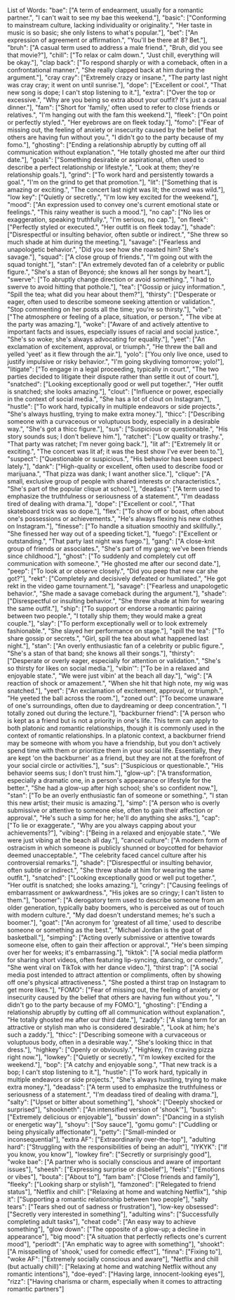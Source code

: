 List of Words:
  "bae": ["A term of endearment, usually for a romantic partner.", "I can't wait to see my bae this weekend."],
  "basic": ["Conforming to mainstream culture, lacking individuality or originality.", "Her taste in music is so basic; she only listens to what's popular."],
  "bet": ["An expression of agreement or affirmation.", "You'll be there at 8? Bet."],
  "bruh": ["A casual term used to address a male friend.", "Bruh, did you see that movie?"],
  "chill": ["To relax or calm down.", "Just chill, everything will be okay."],
  "clap back": ["To respond sharply or with a comeback, often in a confrontational manner.", "She really clapped back at him during the argument."],
  "cray cray": ["Extremely crazy or insane.", "The party last night was cray cray; it went on until sunrise."],
  "dope": ["Excellent or cool.", "That new song is dope; I can't stop listening to it."],
  "extra": ["Over the top or excessive.", "Why are you being so extra about your outfit? It's just a casual dinner."],
    "fam": ["Short for 'family,' often used to refer to close friends or relatives.", "I'm hanging out with the fam this weekend."],
    "fleek": ["On point or perfectly styled.", "Her eyebrows are on fleek today."],
    "fomo": ["Fear of missing out, the feeling of anxiety or insecurity caused by the belief that others are having fun without you.", "I didn't go to the party because of my fomo."],
    "ghosting": ["Ending a relationship abruptly by cutting off all communication without explanation.", "He totally ghosted me after our third date."],
    "goals": ["Something desirable or aspirational, often used to describe a perfect relationship or lifestyle.", "Look at them; they're relationship goals."],
    "grind": ["To work hard and persistently towards a goal.", "I'm on the grind to get that promotion."],
    "lit": ["Something that is amazing or exciting.", "The concert last night was lit; the crowd was wild."],
    "low key": ["Quietly or secretly.", "I'm low key excited for the weekend."],
    "mood": ["An expression used to convey one's current emotional state or feelings.", "This rainy weather is such a mood."],
    "no cap": ["No lies or exaggeration, speaking truthfully.", "I'm serious, no cap."],
    "on fleek": ["Perfectly styled or executed.", "Her outfit is on fleek today."],
    "shade": ["Disrespectful or insulting behavior, often subtle or indirect.", "She threw so much shade at him during the meeting."],
    "savage": ["Fearless and unapologetic behavior.", "Did you see how she roasted him? She's savage."],
    "squad": ["A close group of friends.", "I'm going out with the squad tonight."],
    "stan": ["An extremely devoted fan of a celebrity or public figure.", "She's a stan of Beyoncé; she knows all her songs by heart."],
    "swerve": ["To abruptly change direction or avoid something.", "I had to swerve to avoid hitting that pothole."],
    "tea": ["Gossip or juicy information.", "Spill the tea; what did you hear about them?"],
    "thirsty": ["Desperate or eager, often used to describe someone seeking attention or validation.", "Stop commenting on her posts all the time; you're so thirsty."],
    "vibe": ["The atmosphere or feeling of a place, situation, or person.", "The vibe at the party was amazing."],
    "woke": ["Aware of and actively attentive to important facts and issues, especially issues of racial and social justice.", "She's so woke; she's always advocating for equality."],
    "yeet": ["An exclamation of excitement, approval, or triumph.", "He threw the ball and yelled 'yeet' as it flew through the air."],
    "yolo": ["You only live once, used to justify impulsive or risky behavior.", "I'm going skydiving tomorrow; yolo!"], "litigate": ["To engage in a legal proceeding, typically in court.", "The two parties decided to litigate their dispute rather than settle it out of court."],
    "snatched": ["Looking exceptionally good or well put together.", "Her outfit is snatched; she looks amazing."],
    "clout": ["Influence or power, especially in the context of social media.", "She has a lot of clout on Instagram."],
    "hustle": ["To work hard, typically in multiple endeavors or side projects.", "She's always hustling, trying to make extra money."],
    "thicc": ["Describing someone with a curvaceous or voluptuous body, especially in a desirable way.", "She's got a thicc figure."],
    "sus": ["Suspicious or questionable.", "His story sounds sus; I don't believe him."],
    "ratchet": ["Low quality or trashy.", "That party was ratchet; I'm never going back."],
    "lit af": ["Extremely lit or exciting.", "The concert was lit af; it was the best show I've ever been to."],
    "suspect": ["Questionable or suspicious.", "His behavior has been suspect lately."],
    "dank": ["High-quality or excellent, often used to describe food or marijuana.", "That pizza was dank; I want another slice."],
    "clique": ["A small, exclusive group of people with shared interests or characteristics.", "She's part of the popular clique at school."],
    "deadass": ["A term used to emphasize the truthfulness or seriousness of a statement.", "I'm deadass tired of dealing with drama."],
    "dope": ["Excellent or cool.", "That skateboard trick was so dope."],
    "flex": ["To show off or boast, often about one's possessions or achievements.", "He's always flexing his new clothes on Instagram."],
    "finesse": ["To handle a situation smoothly and skillfully.", "She finessed her way out of a speeding ticket."],
    "fuego": ["Excellent or outstanding.", "That party last night was fuego."],
    "gang": ["A close-knit group of friends or associates.", "She's part of my gang; we've been friends since childhood."],
    "ghost": ["To suddenly and completely cut off communication with someone.", "He ghosted me after our second date."],
    "peep": ["To look at or observe closely.", "Did you peep that new car she got?"],
    "rekt": ["Completely and decisively defeated or humiliated.", "He got rekt in the video game tournament."],
    "savage": ["Fearless and unapologetic behavior.", "She made a savage comeback during the argument."],
    "shade": ["Disrespectful or insulting behavior.", "She threw shade at him for wearing the same outfit."],
    "ship": ["To support or endorse a romantic pairing between two people.", "I totally ship them; they would make a great couple."],
    "slay": ["To perform exceptionally well or to look extremely fashionable.", "She slayed her performance on stage."],
    "spill the tea": ["To share gossip or secrets.", "Girl, spill the tea about what happened last night."],
    "stan": ["An overly enthusiastic fan of a celebrity or public figure.", "She's a stan of that band; she knows all their songs."],
    "thirsty": ["Desperate or overly eager, especially for attention or validation.", "She's so thirsty for likes on social media."],
    "vibin'": ["To be in a relaxed and enjoyable state.", "We were just vibin' at the beach all day."],
    "wig": ["A reaction of shock or amazement.", "When she hit that high note, my wig was snatched."],
    "yeet": ["An exclamation of excitement, approval, or triumph.", "He yeeted the ball across the room."],
    "zoned out": ["To become unaware of one's surroundings, often due to daydreaming or deep concentration.", "I totally zoned out during the lecture."], 
    "backburner friend":  ["A person who is kept as a friend but is not a priority in one's life. This term can apply to both platonic and romantic relationships, though it is commonly used in the context of romantic relationships. In a platonic context, a backburner friend may be someone with whom you have a friendship, but you don't actively spend time with them or prioritize them in your social life. Essentially, they are kept 'on the backburner' as a friend, but they are not at the forefront of your social circle or activities."],
    "sus": ["Suspicious or questionable.", "His behavior seems sus; I don't trust him."],
  "glow-up": ["A transformation, especially a dramatic one, in a person's appearance or lifestyle for the better.", "She had a glow-up after high school; she's so confident now."],
  "stan": ["To be an overly enthusiastic fan of someone or something.", "I stan this new artist; their music is amazing."],
  "simp": ["A person who is overly submissive or attentive to someone else, often to gain their affection or approval.", "He's such a simp for her; he'll do anything she asks."],
  "cap": ["To lie or exaggerate.", "Why are you always capping about your achievements?"],
  "vibing": ["Being in a relaxed and enjoyable state.", "We were just vibing at the beach all day."],
  "cancel culture": ["A modern form of ostracism in which someone is publicly shunned or boycotted for behavior deemed unacceptable.", "The celebrity faced cancel culture after his controversial remarks."],
  "shade": ["Disrespectful or insulting behavior, often subtle or indirect.", "She threw shade at him for wearing the same outfit."],
  "snatched": ["Looking exceptionally good or well put together.", "Her outfit is snatched; she looks amazing."],
  "cringy": ["Causing feelings of embarrassment or awkwardness.", "His jokes are so cringy; I can't listen to them."],
  "boomer": ["A derogatory term used to describe someone from an older generation, typically baby boomers, who is perceived as out of touch with modern culture.", "My dad doesn't understand memes; he's such a boomer."],
  "goat": ["An acronym for 'greatest of all time,' used to describe someone or something as the best.", "Michael Jordan is the goat of basketball."],
  "simping": ["Acting overly submissive or attentive towards someone else, often to gain their affection or approval.", "He's been simping over her for weeks; it's embarrassing."],
  "tiktok": ["A social media platform for sharing short videos, often featuring lip-syncing, dancing, or comedy.", "She went viral on TikTok with her dance video."],
  "thirst trap": ["A social media post intended to attract attention or compliments, often by showing off one's physical attractiveness.", "She posted a thirst trap on Instagram to get more likes."],
  "FOMO": ["Fear of missing out, the feeling of anxiety or insecurity caused by the belief that others are having fun without you.", "I didn't go to the party because of my FOMO."],
  "ghosting": ["Ending a relationship abruptly by cutting off all communication without explanation.", "He totally ghosted me after our third date."],
  "zaddy": ["A slang term for an attractive or stylish man who is considered desirable.", "Look at him; he's such a zaddy."],
  "thicc": ["Describing someone with a curvaceous or voluptuous body, often in a desirable way.", "She's looking thicc in that dress."],
  "highkey": ["Openly or obviously.", "Highkey, I'm craving pizza right now."],
  "lowkey": ["Quietly or secretly.", "I'm lowkey excited for the weekend."],
  "bop": ["A catchy and enjoyable song.", "That new track is a bop; I can't stop listening to it."],
  "hustle": ["To work hard, typically in multiple endeavors or side projects.", "She's always hustling, trying to make extra money."],
  "deadass": ["A term used to emphasize the truthfulness or seriousness of a statement.", "I'm deadass tired of dealing with drama."],
  "salty": ["Upset or bitter about something"],
  "shook": ["Deeply shocked or surprised"],
  "shookneth": ["An intensified version of 'shook'"],
  "bussin": ["Extremely delicious or enjoyable"],
  "bussin' down": ["Dancing in a stylish or energetic way"],
  "shoyu": ["Soy sauce"],
  "gomu gomu": ["Cuddling or being physically affectionate"],
  "petty": ["Small-minded or inconsequential"],
  "extra AF": ["Extraordinarily over-the-top"],
  "adulting hard": ["Struggling with the responsibilities of being an adult"],
  "IYKYK": ["If you know, you know"],
  "lowkey fire": ["Secretly or surprisingly good"],
  "woke bae": ["A partner who is socially conscious and aware of important issues"],
  "sheesh": ["Expressing surprise or disbelief"],
  "feels": ["Emotions or vibes"],
  "bouta": ["About to"],
  "fam bam": ["Close friends and family"],
  "fleeky": ["Looking sharp or stylish"],
  "famzoned": ["Relegated to friend status"],
  "Netflix and chill": ["Relaxing at home and watching Netflix"],
  "ship it": ["Supporting a romantic relationship between two people"],
  "salty tears": ["Tears shed out of sadness or frustration"],
  "low-key obsessed": ["Secretly very interested in something"],
  "adulting wins": ["Successfully completing adult tasks"],
  "cheat code": ["An easy way to achieve something"],
  "glow down": ["The opposite of a glow-up; a decline in appearance"],
  "big mood": ["A situation that perfectly reflects one's current mood"],
  "periodt": ["An emphatic way to agree with something"],
  "shookt": ["A misspelling of 'shook,' used for comedic effect"],
  "finna": ["Fixing to"],
  "woke AF": ["Extremely socially conscious and aware"],
  "Netflix and chill (but actually chill)": ["Relaxing at home and watching Netflix without any romantic intentions"],
  "doe-eyed": ["Having large, innocent-looking eyes"],
  "rizz": ["Having charisma or charm, especially when it comes to attracting romantic partners"]
